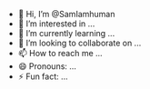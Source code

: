 - 👋 Hi, I’m @SamIamhuman
- 👀 I’m interested in ...
- 🌱 I’m currently learning ...
- 💞️ I’m looking to collaborate on ...
- 📫 How to reach me ...
- 😄 Pronouns: ...
- ⚡ Fun fact: ...

<!---
SamIamhuman/SamIamhuman is a ✨ special ✨ repository because its `README.md` (this file) appears on your GitHub profile.
You can click the Preview link to take a look at your changes.
--->
